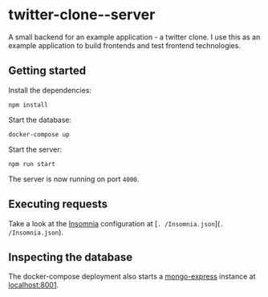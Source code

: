 # twitter-clone--server

A small backend for an example application - a twitter clone.
I use this as an example application to build frontends and test frontend 
technologies.

## Getting started

Install the dependencies:

```shell
npm install
```

Start the database:

```shell
docker-compose up
```

Start the server:

```shell
npm run start
```

The server is now running on port `4000`.

## Executing requests

Take a look at the [Insomnia](https://insomnia.rest/) configuration at [`.
/Insomnia.json`](`.
/Insomnia.json`).

## Inspecting the database

The docker-compose deployment also starts a [mongo-express](https://github.com/mongo-express/mongo-express) instance at [localhost:8001](http://localhost:8001).
